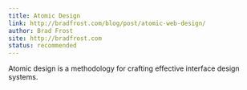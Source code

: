 ```yaml
---
title: Atomic Design	
link: http://bradfrost.com/blog/post/atomic-web-design/
author: Brad Frost
site: http://bradfrost.com
status: recommended
---
```


Atomic design is a methodology for crafting effective interface design systems.